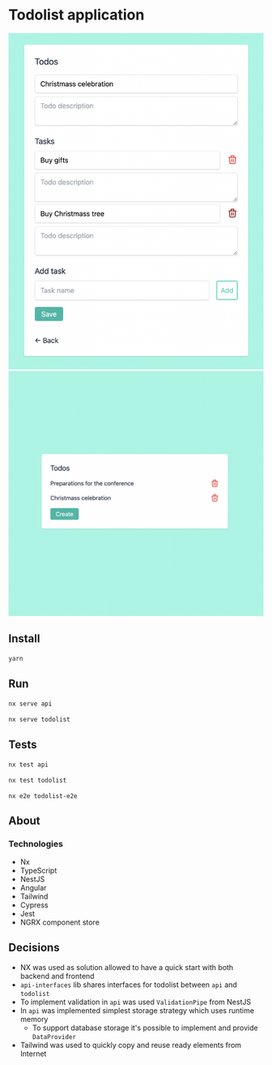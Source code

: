 # Todolist application

![list](https://github.com/ydmitry/todolist-nx-angular-nestjs/blob/main/screen1.png?raw=true)
![form](https://github.com/ydmitry/todolist-nx-angular-nestjs/blob/main/screen2.png?raw=true)

## Install

`yarn`

## Run

`nx serve api`

`nx serve todolist`

## Tests

`nx test api`

`nx test todolist`

`nx e2e todolist-e2e`

## About

### Technologies

* Nx
* TypeScript
* NestJS
* Angular
* Tailwind
* Cypress
* Jest
* NGRX component store

## Decisions

* NX was used as solution allowed to have a quick start with both backend and frontend
* `api-interfaces` lib shares interfaces for todolist between `api` and `todolist`
* To implement validation in `api` was used `ValidationPipe` from NestJS
* In `api` was implemented simplest storage strategy which uses runtime memory
  * To support database storage it's possible to implement and provide `DataProvider`
* Tailwind was used to quickly copy and reuse ready elements from Internet
